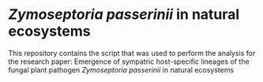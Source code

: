# *Zymoseptoria passerinii* in natural ecosystems
This repository contains the script that was used to perform the analysis for the research paper: Emergence of sympatric host-specific lineages of the fungal plant pathogen *Zymoseptoria passerinii* in natural ecosystems

